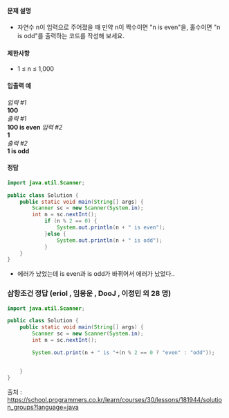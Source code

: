 #### 문제 설명
- 자연수 n이 입력으로 주어졌을 때 만약 n이 짝수이면 "n is even"을, 홀수이면 "n is odd"를 출력하는 코드를 작성해 보세요.

#### 제한사항
- 1 ≤ n ≤ 1,000

#### 입출력 예<br>
*입력 #1*<br>
**100**<br>
*출력 #1*<br>
**100 is even**
*입력 #2*<br>
**1**<br>
*출력 #2*<br>
**1 is odd**


#### 정답
```java
import java.util.Scanner;

public class Solution {
    public static void main(String[] args) {
        Scanner sc = new Scanner(System.in);
        int n = sc.nextInt();
            if (n % 2 == 0) {
                System.out.println(n + " is even");
            }else {
                System.out.println(n + " is odd");
            }
    }
}
```
- 에러가 났었는데 is even과 is odd가 바뀌어서 에러가 났었다.. 

### 삼항조건 정답 (eriol , 임용운 , DooJ , 이정민 외 28 명) 
```java
import java.util.Scanner;

public class Solution {
    public static void main(String[] args) {
        Scanner sc = new Scanner(System.in);
        int n = sc.nextInt();

        System.out.print(n + " is "+(n % 2 == 0 ? "even" : "odd"));


    }
}
```
출처 : https://school.programmers.co.kr/learn/courses/30/lessons/181944/solution_groups?language=java


